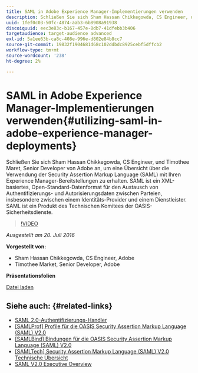 ```yaml
---
title: SAML in Adobe Experience Manager-Implementierungen verwenden
description: Schließen Sie sich Sham Hassan Chikkegowda, CS Engineer, und Timothee Maret, Senior Developer von Adobe an, um eine Übersicht über die Verwendung der Security Assertion Markup Language (SAML) mit Ihren Experience Manager-Bereitstellungen zu erhalten. SAML ist ein XML-basiertes, Open-Standard-Datenformat für den Austausch von Authentifizierungs- und Autorisierungsdaten zwischen Parteien, insbesondere zwischen einem Identitäts-Provider und einem Dienstleister.  SAML ist ein Produkt des Technischen Komitees der OASIS-Sicherheitsdienste.
uuid: 1fef0c03-50fc-4874-aab3-6b8908a91938
discoiquuid: eec3e83c-b167-457e-8db7-41dfebb3b406
targetaudience: target-audience advanced
exl-id: 5a1ee63b-ca8c-408e-996e-d802e84b8cc7
source-git-commit: 19832f1904681d68c102ddbdc8925cebf5dffcb2
workflow-type: tm+mt
source-wordcount: '238'
ht-degree: 2%

---
```


# SAML in Adobe Experience Manager-Implementierungen verwenden{#utilizing-saml-in-adobe-experience-manager-deployments}

Schließen Sie sich Sham Hassan Chikkegowda, CS Engineer, und Timothee Maret, Senior Developer von Adobe an, um eine Übersicht über die Verwendung der Security Assertion Markup Language (SAML) mit Ihren Experience Manager-Bereitstellungen zu erhalten. SAML ist ein XML-basiertes, Open-Standard-Datenformat für den Austausch von Authentifizierungs- und Autorisierungsdaten zwischen Parteien, insbesondere zwischen einem Identitäts-Provider und einem Dienstleister.  SAML ist ein Produkt des Technischen Komitees der OASIS-Sicherheitsdienste.

>[!VIDEO](https://video.tv.adobe.com/v/19299/?quality=9)

*Ausgestellt am 20. Juli 2016*

**Vorgestellt von:**

* Sham Hassan Chikkegowda, CS Engineer, Adobe
* Timothee Market, Senior Developer, Adobe

**Präsentationsfolien**

[Datei laden](assets/aem-gems-072016-saml.pdf)

## Siehe auch: {#related-links}

* [SAML 2.0-Authentifizierungs-Handler](https://docs.adobe.com/docs/en/aem/6-2/administer/security/saml-2-0-authenticationhandler.html)
* [[SAMLProf] Profile für die OASIS Security Assertion Markup Language (SAML) V2.0](https://docs.oasis-open.org/security/saml/v2.0/saml-profiles-2.0-os.pdf)
* [[SAMLBind] Bindungen für die OASIS Security Assertion Markup Language (SAML) V2.0](https://docs.oasis-open.org/security/saml/v2.0/saml-bindings-2.0-os.pdf)
* [[SAMLTech] Security Assertion Markup Language (SAML) V2.0 Technische Übersicht](https://www.oasis-open.org/committees/download.php/27819/sstc-saml-tech-overview-2.0-cd-02.pdf)
* [SAML V2.0 Executive Overview](https://www.oasis-open.org/committees/download.php/13525/sstc-saml-exec-overview-2.0-cd-01-2col.pdf)